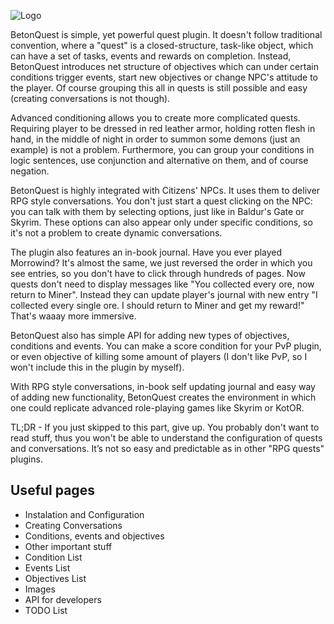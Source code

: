 ![Logo](http://dev.bukkit.org/media/images/78/928/BetonQuestLogo.png)

BetonQuest is simple, yet powerful quest plugin. It doesn't follow traditional convention, where a "quest" is a closed-structure, task-like object, which can have a set of tasks, events and rewards on completion. Instead, BetonQuest introduces net structure of objectives which can under certain conditions trigger events, start new objectives or change NPC's attitude to the player. Of course grouping this all in quests is still possible and easy (creating conversations is not though).

Advanced conditioning allows you to create more complicated quests. Requiring player to be dressed in red leather armor, holding rotten flesh in hand, in the middle of night in order to summon some demons (just an example) is not a problem. Furthermore, you can group your conditions in logic sentences, use conjunction and alternative on them, and of course negation.

BetonQuest is highly integrated with Citizens' NPCs. It uses them to deliver RPG style conversations. You don't just start a quest clicking on the NPC: you can talk with them by selecting options, just like in Baldur's Gate or Skyrim. These options can also appear only under specific conditions, so it's not a problem to create dynamic conversations.

The plugin also features an in-book journal. Have you ever played Morrowind? It's almost the same, we just reversed the order in which you see entries, so you don't have to click through hundreds of pages. Now quests don't need to display messages like "You collected every ore, now return to Miner". Instead they can update player's journal with new entry "I collected every single ore. I should return to Miner and get my reward!" That's waaay more immersive.

BetonQuest also has simple API for adding new types of objectives, conditions and events. You can make a score condition for your PvP plugin, or even objective of killing some amount of players (I don't like PvP, so I won't include this in the plugin by myself).

With RPG style conversations, in-book self updating journal and easy way of adding new functionality, BetonQuest creates the environment in which one could replicate advanced role-playing games like Skyrim or KotOR.

TL;DR - If you just skipped to this part, give up. You probably don't want to read stuff, thus you won't be able to understand the configuration of quests and conversations. It’s not so easy and predictable as in other "RPG quests" plugins.

Useful pages
-------------------

* Instalation and Configuration
* Creating Conversations
* Conditions, events and objectives
* Other important stuff
* Condition List
* Events List
* Objectives List
* Images
* API for developers
* TODO List
